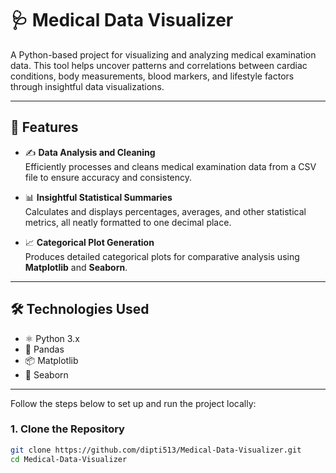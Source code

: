 # 🩺 Medical Data Visualizer

A Python-based project for visualizing and analyzing medical examination data. This tool helps uncover patterns and correlations between cardiac conditions, body measurements, blood markers, and lifestyle factors through insightful data visualizations.

---

## 🌟 Features

- ✍️ **Data Analysis and Cleaning**  
  Efficiently processes and cleans medical examination data from a CSV file to ensure accuracy and consistency.

- 📊 **Insightful Statistical Summaries**  
  Calculates and displays percentages, averages, and other statistical metrics, all neatly formatted to one decimal place.

- 📈 **Categorical Plot Generation**  
  Produces detailed categorical plots for comparative analysis using **Matplotlib** and **Seaborn**.

---

## 🛠️ Technologies Used

- ⚛️ Python 3.x  
- 🐼 Pandas  
- 📦 Matplotlib  
- 📎 Seaborn  

---

Follow the steps below to set up and run the project locally:

### 1. Clone the Repository

```bash
git clone https://github.com/dipti513/Medical-Data-Visualizer.git
cd Medical-Data-Visualizer
